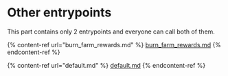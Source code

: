 # Other entrypoints

This part contains only 2 entrypoints and everyone can call both of them.

{% content-ref url="burn_farm_rewards.md" %}
[burn\_farm\_rewards.md](burn\_farm\_rewards.md)
{% endcontent-ref %}

{% content-ref url="default.md" %}
[default.md](default.md)
{% endcontent-ref %}
